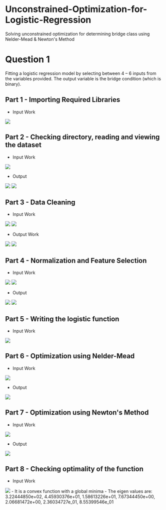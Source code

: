 # Unconstrained-Optimization-for-Logistic-Regression
Solving unconstrained optimization for determining bridge class using Nelder-Mead &amp; Newton's Method

# Question 1

Fitting a logistic regression model by selecting between 4 – 6 inputs from the variables provided. The output variable is the bridge condition (which is binary).

## Part 1 - Importing Required Libraries

- Input Work

<img src="images/img1.png">

## Part 2 - Checking directory, reading and viewing the dataset 

- Input Work
<img src="images/img2.png">

- Output
<img src="images/out1.png">
<img src="images/out2.png">

## Part 3 - Data Cleaning

- Input Work
<img src="images/img3.png">
<img src="images/img4.png">

- Output Work
<img src="images/out3.png">
<img src="images/out4.png">

## Part 4 - Normalization and Feature Selection

- Input Work
<img src="images/img5.png">
<img src="images/img6.png">

- Output
<img src="images/out5.png">
<img src="images/out6.png">

## Part 5 - Writing the logistic function

- Input Work
<img src="images/img7.png">

## Part 6 - Optimization using Nelder-Mead

- Input Work
<img src="images/img8.png">

- Output
<img src="images/Neldermead.png">

## Part 7 - Optimization using Newton's Method

- Input Work
<img src="images/img9.png">

- Output
<img src="images/newton.png">

## Part 8 - Checking optimality of the function

- Input Work
<img src="images/img10.png">
- It is a convex function with a global minima
- The eigen values are: 3.22444850e+02, 4.45930376e+01, 1.58613226e+01, 7.67344450e+00, 2.06681472e+00, 2.36034727e_01, 8.55399546e_01
